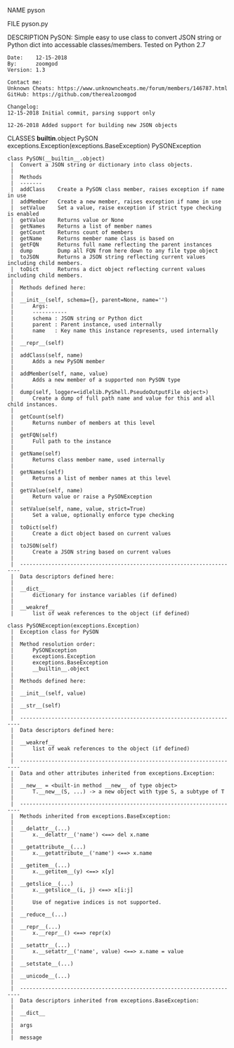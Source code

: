 NAME
    pyson

FILE
    pyson.py

DESCRIPTION
    PySON:   Simple easy to use class to convert JSON string
             or Python dict into accessable classes/members.
             Tested on Python 2.7
             
    Date:    12-15-2018
    By:      zoomgod
    Version: 1.3
    
    Contact me:
    Unknown Cheats: https://www.unknowncheats.me/forum/members/146787.html
    GitHub: https://github.com/therealzoomgod
    
    Changelog:
    12-15-2018 Initial commit, parsing support only
    
    12-26-2018 Added support for building new JSON objects

CLASSES
    __builtin__.object
        PySON
    exceptions.Exception(exceptions.BaseException)
        PySONException
    
    class PySON(__builtin__.object)
     |  Convert a JSON string or dictionary into class objects.
     |  
     |  Methods
     |  -------
     |  addClass    Create a PySON class member, raises exception if name in use
     |  addMember   Create a new member, raises exception if name in use
     |  setValue    Set a value, raise exception if strict type checking is enabled
     |  getValue    Returns value or None
     |  getNames    Returns a list of member names
     |  getCount    Returns count of members
     |  getName     Returns member name class is based on
     |  getFQN      Returns full name reflecting the parent instances
     |  dump        Dump all FQN from here down to any file type object
     |  toJSON      Returns a JSON string reflecting current values including child members.
     |  toDict      Returns a dict object reflecting current values including child members.
     |  
     |  Methods defined here:
     |  
     |  __init__(self, schema={}, parent=None, name='')
     |      Args:
     |      -----------
     |      schema : JSON string or Python dict
     |      parent : Parent instance, used internally
     |      name   : Key name this instance represents, used internally
     |  
     |  __repr__(self)
     |  
     |  addClass(self, name)
     |      Adds a new PySON member
     |  
     |  addMember(self, name, value)
     |      Adds a new member of a supported non PySON type
     |  
     |  dump(self, logger=<idlelib.PyShell.PseudoOutputFile object>)
     |      Create a dump of full path name and value for this and all child instances.
     |  
     |  getCount(self)
     |      Returns number of members at this level
     |  
     |  getFQN(self)
     |      Full path to the instance
     |  
     |  getName(self)
     |      Returns class member name, used internally
     |  
     |  getNames(self)
     |      Returns a list of member names at this level
     |  
     |  getValue(self, name)
     |      Return value or raise a PySONException
     |  
     |  setValue(self, name, value, strict=True)
     |      Set a value, optionally enforce type checking
     |  
     |  toDict(self)
     |      Create a dict object based on current values
     |  
     |  toJSON(self)
     |      Create a JSON string based on current values
     |  
     |  ----------------------------------------------------------------------
     |  Data descriptors defined here:
     |  
     |  __dict__
     |      dictionary for instance variables (if defined)
     |  
     |  __weakref__
     |      list of weak references to the object (if defined)
    
    class PySONException(exceptions.Exception)
     |  Exception class for PySON
     |  
     |  Method resolution order:
     |      PySONException
     |      exceptions.Exception
     |      exceptions.BaseException
     |      __builtin__.object
     |  
     |  Methods defined here:
     |  
     |  __init__(self, value)
     |  
     |  __str__(self)
     |  
     |  ----------------------------------------------------------------------
     |  Data descriptors defined here:
     |  
     |  __weakref__
     |      list of weak references to the object (if defined)
     |  
     |  ----------------------------------------------------------------------
     |  Data and other attributes inherited from exceptions.Exception:
     |  
     |  __new__ = <built-in method __new__ of type object>
     |      T.__new__(S, ...) -> a new object with type S, a subtype of T
     |  
     |  ----------------------------------------------------------------------
     |  Methods inherited from exceptions.BaseException:
     |  
     |  __delattr__(...)
     |      x.__delattr__('name') <==> del x.name
     |  
     |  __getattribute__(...)
     |      x.__getattribute__('name') <==> x.name
     |  
     |  __getitem__(...)
     |      x.__getitem__(y) <==> x[y]
     |  
     |  __getslice__(...)
     |      x.__getslice__(i, j) <==> x[i:j]
     |      
     |      Use of negative indices is not supported.
     |  
     |  __reduce__(...)
     |  
     |  __repr__(...)
     |      x.__repr__() <==> repr(x)
     |  
     |  __setattr__(...)
     |      x.__setattr__('name', value) <==> x.name = value
     |  
     |  __setstate__(...)
     |  
     |  __unicode__(...)
     |  
     |  ----------------------------------------------------------------------
     |  Data descriptors inherited from exceptions.BaseException:
     |  
     |  __dict__
     |  
     |  args
     |  
     |  message
